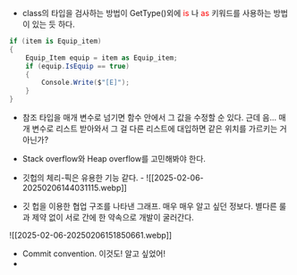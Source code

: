 - class의 타입을 검사하는 방법이 GetType()외에 <font color="#ff0000">i</font><font color="#ff0000">s</font> 나 <font color="#ff0000">as </font>키워드를 사용하는 방법이 있는 듯 하다.  
~~~ C#
if (item is Equip_item)
{
	Equip_Item equip = item as Equip_item;
	if (equip.IsEquip == true)
	{
		Console.Write($"[E]");
	}
}
~~~

- 참조 타입을 매개 변수로 넘기면 함수 안에서 그 값을 수정할 순 있다. 근데 음... 매개 변수로 리스트 받아와서 그 걸 다른 리스트에 대입하면 같은 위치를 가르키는 거 아닌가?

- Stack overflow와 Heap overflow를 고민해봐야 한다.
- 깃헙의 체리-픽은 유용한 기능 같다. - ![[2025-02-06-20250206144031115.webp]]
- 깃 헙을 이용한 협업 구조를 나타낸 그래프. 매우 매우 알고 싶던 정보다. 별다른 룰과 제약 없이 서로 간에 한 약속으로 개발이 굴러간다.

![[2025-02-06-20250206151850661.webp]]
- Commit convention. 이것도! 알고 싶었어!
- 